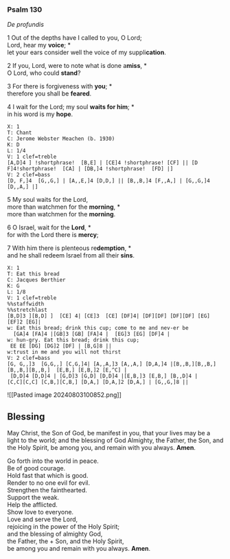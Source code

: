 ### Psalm 130

*De profundis*

1 Out of the depths have I called to you, O Lord;  
Lord, hear my **voice**; *  
let your ears consider well the voice of my suppli**cation**.

2 If you, Lord, were to note what is done a**miss**, *  
O Lord, who could **stand**?

3 For there is forgiveness with **you**; *  
therefore you shall be **feared**.

4 I wait for the Lord; my soul **waits for him**; *  
in his word is my **hope**.

```music-abc
X: 1
T: Chant
C: Jerome Webster Meachen (b. 1930)
K: D
L: 1/4
V: 1 clef=treble
[A,D]4 ] !shortphrase!  [B,E] | [CE]4 !shortphrase! [CF] || [D F]4!shortphrase!  [CA] | [DB,]4 !shortphrase!  [FD] |]
V: 2 clef=bass
[D, F,]4  [G,,G,] | [A,,E,]4 [D,D,] || [B,,B,]4 [F,,A,] | [G,,G,]4 [D,,A,] |]
```

5 My soul waits for the Lord,  
more than watchmen for the **morning**, *  
more than watchmen for the **morning**.

6 O Israel, wait for the **Lord**, *  
for with the Lord there is **mercy**;

7 With him there is plenteous re**demption**, *  
and he shall redeem Israel from all their **sins**.
```music-abc
X: 1
T: Eat this bread
C: Jacques Berthier
K: G
L: 1/8
V: 1 clef=treble
%%staffwidth
%%stretchlast
[B,D]3 ][B,D] ]  [CE] 4| [CE]3  [CE] [DF]4| [DF][DF] [DF][DF] [EG] [EF]2 [EG]|
w: Eat this bread; drink this cup; come to me and nev-er be 
  [GA]4 [FA]4 |[GB]3 [GB] [FA]4 |  [EG]3 [EG] [DF]4 |
w: hun-gry. Eat this bread; drink this cup; 
 EE EE [DG] [DG]2 [DF] | [B,G]8 ||
w:trust in me and you will not thirst
V: 2 clef=bass
[G, G,,]3  [G,G,,] [C,G,]4| [A,,A,]3 [A,,A,] [D,A,]4 |[B,,B,][B,,B,] [B,,B,][B,,B,]  [E,B,] [E,B,]2 [E,^C] |
 [D,D]4 [D,D]4 | [G,D]3 [G,D] [D,D]4 |[E,B,]3 [E,B,] [B,,D]4 |
[C,C][C,C] [C,B,][C,B,] [D,A,] [D,A,]2 [D,A,] | [G,,G,]8 ||
```
![[Pasted image 20240803100852.png]]
## Blessing
May Christ, the Son of God, be manifest in you, that your lives may be a light to the world; and the blessing of God Almighty, the Father, the Son, and the Holy Spirit, be among you, and remain with you always. **Amen**.

Go forth into the world in peace.  
Be of good courage.  
Hold fast that which is good.  
Render to no one evil for evil.  
Strengthen the fainthearted.  
Support the weak.  
Help the afflicted.  
Show love to everyone.  
Love and serve the Lord,  
rejoicing in the power of the Holy Spirit;  
and the blessing of almighty God,  
the Father, the + Son, and the Holy Spirit,  
be among you and remain with you always. **Amen**.
